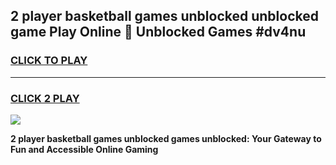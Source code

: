 
## 2 player basketball games unblocked unblocked game Play Online 👋 Unblocked Games #dv4nu
<h3>
<a href="https://premium.freeplayer.one?title=2_player_basketball_games_unblocked&ref=21F">CLICK TO PLAY</a></h3>
<hr>

<h3>
<a href="https://premium.freeplayer.one?title=2_player_basketball_games_unblocked&ref=21F">CLICK 2 PLAY</a>
  
</h3>

<a href="https://premium.freeplayer.one?title=2_player_basketball_games_unblocked&ref=21F/"><img src="https://clearcache.store/games.png"></a>


**2 player basketball games unblocked games unblocked: Your Gateway to Fun and Accessible Online Gaming**
